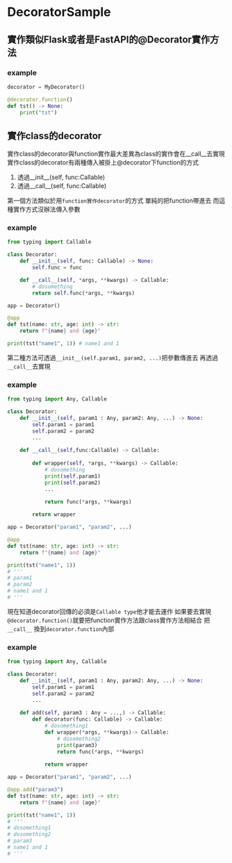 # DecoratorSample

## 實作類似Flask或者是FastAPI的@Decorator實作方法
### example
```python =
decorator = MyDecorator()

@decorator.function()
def tst() -> None:
    print("tst")
```

## 實作class的decorator
實作class的decorator與function實作最大差異為class的實作會在__call__去實現
實作class的decorator有兩種傳入被掛上@decorator下function的方式
1. 透過__init__(self, func:Callable)
2. 透過__call__(self, func:Callable)

第一個方法類似於用`function實作decorator`的方式 單純的把function帶進去 而這種實作方式沒辦法傳入參數

### example
``` python =
from typing import Callable

class Decorator:
    def __init__(self, func: Callable) -> None:
        self.func = func

    def __call__(self, *args, **kwargs) -> Callable:
        # dosomething
        return self.func(*args, **kwargs)

app = Decorator()

@app
def tst(name: str, age: int) -> str:
    return f"{name} and {age}"

print(tst("name1", 1)) # name1 and 1
```

第二種方法可透過`__init__(self.param1, param2, ...)`把參數傳進去 再透過`__call__`去實現

### example
```python =
from typing import Any, Callable

class Decorator:
    def __init__(self, param1 : Any, param2: Any, ...) -> None:
        self.param1 = param1
        self.param2 = param2
        ...
    
    def __call__(self,func:Callable) -> Callable:
        
        def wrapper(self, *args, **kwargs) -> Callable:
            # dosomething
            print(self.param1)
            print(self.param2)
            ...

            return func(*args, **kwargs)
        
        return wrapper

app = Decorator("param1", "param2", ...)

@app
def tst(name: str, age: int) -> str:
    return f"{name} and {age}"

print(tst("name1", 1)) 
# '''
# param1
# param2
# name1 and 1
# '''

```

現在知道decorator回傳的必須是`Callable type`他才能去運作
如果要去實現`@decorator.function()`就要把function實作方法跟class實作方法相結合
把`__call__` 換到`decorator.function`內部

### example
```python = 
from typing import Any, Callable

class Decorator:
    def __init__(self, param1 : Any, param2: Any, ...) -> None:
        self.param1 = param1
        self.param2 = param2
        ...
    
    def add(self, param3 : Any = ...,) -> Callable:
        def decorator(func: Callable) -> Callable:
            # dosomething1
            def wrapper(*args, **kwargs)-> Callable:
                # dosomething2
                print(param3)
                return func(*args, **kwargs)
            
            return wrapper

app = Decorator("param1", "param2", ...)

@app.add("param3")
def tst(name: str, age: int) -> str:
    return f"{name} and {age}"

print(tst("name1", 1)) 
# '''
# dosomething1
# dosomething2
# param3
# name1 and 1
# '''
```
